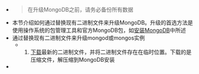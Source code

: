 - > 在升级MongoDB之前，请务必备份所有数据
- 本节介绍如何通过替换现有二进制文件来升级MongoDB。升级的首选方法是使用操作系统的包管理工具和官方MongoDB包，如[安装MongoDB](https://docs.mongodb.com/manual/installation/)中所述
- 通过替换现有二进制文件来升级mongod或mongos实例
	- 1. [下载](https://www.mongodb.com/try/download/community?tck=docs_server)最新的二进制文件，并将二进制文件存在在临时位置。下载的是压缩文件，解压缩到MongoDB安装
-